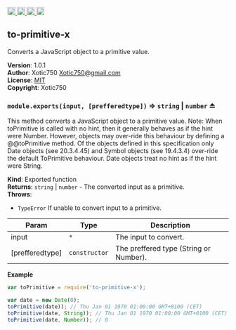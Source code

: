<a href="https://travis-ci.org/Xotic750/to-primitive-x"
   title="Travis status">
<img
   src="https://travis-ci.org/Xotic750/to-primitive-x.svg?branch=master"
   alt="Travis status" height="18"/>
</a>
<a href="https://david-dm.org/Xotic750/to-primitive-x"
   title="Dependency status">
<img src="https://david-dm.org/Xotic750/to-primitive-x.svg"
   alt="Dependency status" height="18"/>
</a>
<a href="https://david-dm.org/Xotic750/to-primitive-x#info=devDependencies"
   title="devDependency status">
<img src="https://david-dm.org/Xotic750/to-primitive-x/dev-status.svg"
   alt="devDependency status" height="18"/>
</a>
<a href="https://badge.fury.io/js/to-primitive-x" title="npm version">
<img src="https://badge.fury.io/js/to-primitive-x.svg"
   alt="npm version" height="18"/>
</a>
<a name="module_to-primitive-x"></a>

## to-primitive-x
Converts a JavaScript object to a primitive value.

**Version**: 1.0.1  
**Author**: Xotic750 <Xotic750@gmail.com>  
**License**: [MIT](&lt;https://opensource.org/licenses/MIT&gt;)  
**Copyright**: Xotic750  
<a name="exp_module_to-primitive-x--module.exports"></a>

### `module.exports(input, [prefferedtype])` ⇒ <code>string</code> \| <code>number</code> ⏏
This method converts a JavaScript object to a primitive value.
Note: When toPrimitive is called with no hint, then it generally behaves as
if the hint were Number. However, objects may over-ride this behaviour by
defining a @@toPrimitive method. Of the objects defined in this specification
only Date objects (see 20.3.4.45) and Symbol objects (see 19.4.3.4) over-ride
the default ToPrimitive behaviour. Date objects treat no hint as if the hint
were String.

**Kind**: Exported function  
**Returns**: <code>string</code> \| <code>number</code> - The converted input as a primitive.  
**Throws**:

- <code>TypeError</code> If unable to convert input to a primitive.


| Param | Type | Description |
| --- | --- | --- |
| input | <code>\*</code> | The input to convert. |
| [prefferedtype] | <code>constructor</code> | The preffered type (String or Number). |

**Example**  
```js
var toPrimitive = require('to-primitive-x');

var date = new Date(0);
toPrimitive(date)); // Thu Jan 01 1970 01:00:00 GMT+0100 (CET)
toPrimitive(date, String)); // Thu Jan 01 1970 01:00:00 GMT+0100 (CET)
toPrimitive(date, Number)); // 0
```
